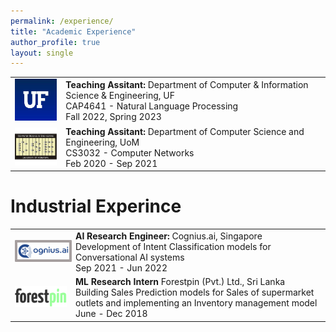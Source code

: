 ```yaml
---
permalink: /experience/
title: "Academic Experience"
author_profile: true
layout: single
---
```


<style>
td, th {
   border: none!important;
}
img {

}
</style>
 

 <table>
 <tr>
      <td><img src="/assets/images/UF_logo.jpg" width="100px">
      <br>
     </td>
      <td style="border:0px">
         <b> Teaching Assitant: </b>
         Department of Computer & Information Science & Engineering, UF
         <br>
         CAP4641 - Natural Language Processing
         <br>
         Fall 2022, Spring 2023
      </td>
  </tr>
  <tr>
    <td><img src="/assets/images/uomcse_logo.png" width="100px">
    <br>
    </td>
    <td style="border:0px">
      <b> Teaching Assitant: </b>
      Department of Computer Science and Engineering, UoM
      <br>
      CS3032 - Computer Networks
      <br>
      Feb 2020 - Sep 2021
    </td>
   </tr>
</table> 


# Industrial Experince



<table>
 <tr>
      <td><img src="/assets/images/cognius_logo.png" width="100px" style= "border-radius:2%;border:4.5px solid #a69f9f;">
      <br>
     </td>
      <td style="border:0px">
         <b> AI Research Engineer: </b>
         Cognius.ai, Singapore
         <br>
         Development of Intent Classification models for Conversational AI systems
         <br>
         Sep 2021 - Jun 2022
      </td>
  </tr>
  <tr>
      <td><img src="/assets/images/forestpin_logo.png" width="100px">
      <br>
     </td>
      <td style="border:0px">
         <b> ML Research Intern </b>
         Forestpin (Pvt.) Ltd., Sri Lanka
         <br>
         Building Sales Prediction models for Sales of supermarket 
         <br>
         outlets and implementing an Inventory management model 
         <br>
         June - Dec 2018
      </td>
  </tr>
</table>